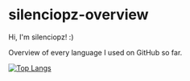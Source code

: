 # silenciopz-overview

Hi, I'm silenciopz! :)

Overview of every language I used on GitHub so far.

[![Top Langs](https://github-readme-stats-git-masterrstaa-rickstaa.vercel.app/api/top-langs/?username=silenciopz)](https://github.com/silenciopz/github-readme-stats)
